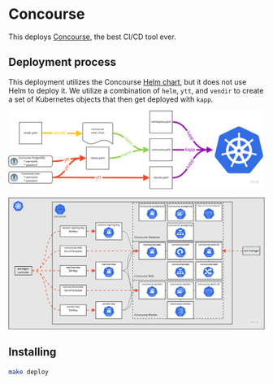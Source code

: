 # Concourse

This deploys [Concourse](https://concourse-ci.org/), the best CI/CD tool ever.

## Deployment process

This deployment utilizes the Concourse [Helm chart](https://github.com/concourse/concourse-chart), but it does not use Helm to deploy it. We utilize a combination of `helm`, `ytt`, and `vendir` to create a set of Kubernetes objects that then get deployed with `kapp`.

![Deployment process](./images/deployment.png)

![Architecture](./images/architecture.png)

## Installing

```bash
make deploy
```
